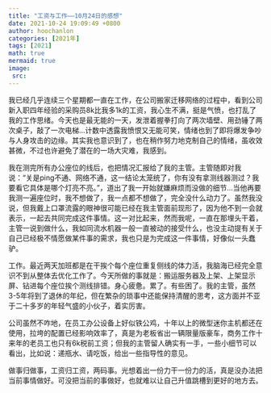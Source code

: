 ```yaml
---
title: "工资与工作——10月24日的感想"
date: 2021-10-24 19:09:49 +0800
author: hoochanlon
categories: [2021年]
tags: [2021]
math: true
mermaid: true
image:
 src:
---
```


我已经几乎连续三个星期都一直在工作，在公司搬家迁移网络的过程中，看到公司新入职四年经验的采购员8k比我多1k的工资，我心生不满，挺是气愤，也打乱了我的工作思绪。今天也是最无能的一天，发泄着握拳打向了两次墙壁、用劲锤了两次桌子，敲了一次电梯...计数中透露我愤恨又无能可笑，情绪也到了即将爆发争吵与人身攻击的边缘。其实我也意识到了，也在稍作努力地克制自己的情绪，虽收效甚微，不过也许避免了潜在的一场大灾难，我感到。

<!-- more -->

我在测完所有办公座位的线后，也把情况汇报给了我的主管。主管随即对我说：“关是ping不通、网络不通，这一结论太笼统了，你有没有拿测线器测过？我要看它具体是哪个灯亮不亮。”，道出了我一开始就嫌麻烦而没做的细节...当他再要我测一遍座位时，我不想做了，我一点都不想做了，完全没什么动力了。虽然我没说，但我戴上口罩流露的眼神很可能已经在我主管面前现形了，因为他不到一会就表示，一起去共同完成这件事情。这一对比起来，然而我呢，一直在那埋头干着，主管一说到做什么，我如同流水机器一般一直被动的接受什么，也没主动提有关于自己已经极不情愿做某件事的需求，我也只是为完成这一件事情，好像似一头蠢驴。

工作。最近两天加班都是在干挨个每个座位重复侧线的体力活，我脑海已经完全意识不到从整体去优化工作了。今天所做的事就是：搬运服务器及上架、上架显示屏、钻进每个座位挨个测线排错。身心疲惫。累了。有些困了。我的主管，虽然3-5年将到了退休的年纪，但在繁杂的琐事中还能保持清醒的思考，这方面并不亚于二十多岁的年轻气盛的小伙子，着实厉害。

公司虽然不咋地，在员工办公设备上好似铁公鸡，十年以上的微型迷你主机都还在使用，拉垮的配置已经影响效率了，真是为老板省出一辆限量版豪车，商务工作十来年的老员工也只有6k税前工资；但我的主管留人确实有一手，一些小细节可以看出，比如说：递瓶水、请吃饭，给出一些指导性的意见。

做事归做事，工资归工资，两码事。光想着出一份力干一份力的活，真是没办法把当前事情做好。可没把当前的事做好，也就难以让自己升值跳槽到更好的地方去。
